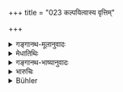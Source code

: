 +++
title = "023 कल्पयित्वास्य वृत्तिम्"

+++

<details><summary>गङ्गानथ-मूलानुवादः</summary>

Having provided a living for him, the king shall protect him in every way; since he obtains, from the person thus protected, the sixth part of his spiritual merit.—(23)
</details>

<details><summary>मेधातिथिः</summary>

स्पष्टार्थो ऽयं श्लोकः ॥ ११.२३ ॥
</details>

<details><summary>गङ्गानथ-भाष्यानुवादः</summary>

The meaning of this verse is quite clear.—(23)
</details>

<details><summary>भारुचिः</summary>

> **कल्पयित्वास्य वृत्तिं च रक्षेद् एनं समन्ततः ।**

शौर्यादिशंसनमात्राद् अपि, किं पुनस् तस्करेभ्यः, यस्मात् ।

> **राजा हि धर्मषड्भागं तस्माद् आप्नोति रक्षितात्  ॥ ११.२२ ॥**

धर्मषड्भागग्रहणं रक्षार्थवादो विज्ञेयः ॥ ११.२२ ॥
</details>

<details><summary>Bühler</summary>

023	And after allotting to him a maintenance, the king must protect him in every way; for he obtains from such (a man) whom he protects, the part of his spiritual merit.
</details>
